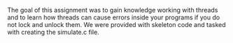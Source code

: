 The goal of this assignment was to gain knowledge working with threads and to learn how threads can cause errors inside your programs if you do not lock and unlock them. We were provided with skeleton code and tasked with creating the simulate.c file.
